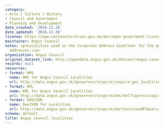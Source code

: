 ```yaml
---
category:
- Arts / Culture / History
- Council and Government
- Planning and Development
date_created: '2016-11-28'
date_updated: '2016-11-30'
license: https://www.nationalarchives.gov.uk/doc/open-government-licence/version/3/
maintainer: Angus Council
notes: <p>Localities used in the Corporate Address Gazetteer for the generation of
  addresses.</p>
organization: Angus Council
original_dataset_link: http://opendata.angus.gov.uk/dataset/angus-council-localities
records: null
resources:
- format: WMS
  name: WMS for Angus Council Localities
  url: http://data.angus.gov.uk/geoserver/inspire/inspire:gaz_localities/wms?service=WMS&request=GetMap
- format: KML
  name: KML for Angus Council Localities
  url: http://data.angus.gov.uk/geoserver/inspire/wms/kml?layers=inspire:gaz_localities&mode=download
- format: GEOJSON
  name: GeoJSON for Localities
  url: http://data.angus.gov.uk/geoserver/inspire/ows?service=WFS&version=1.0.0&request=GetFeature&typeName=inspire:gaz_localities&outputFormat=application%2Fjson&srsName=EPSG:3857
schema: default
title: Angus council localities
---
```

